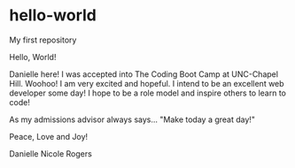 # hello-world
My first repository

Hello, World! 

Danielle here! I was accepted into The Coding Boot Camp at UNC-Chapel Hill. Woohoo! 
I am very excited and  hopeful.  I intend to be an excellent web developer some day!
I hope to be a role model and inspire others to learn to code!

As my admissions advisor always says... "Make today a great day!"

Peace, Love and Joy!

Danielle Nicole Rogers
